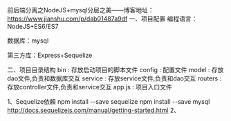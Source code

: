 前后端分离之NodeJS+mysql分层之美——博客地址：https://www.jianshu.com/p/dab01487a9df
一、项目配置
编程语言：NodeJS+ES6/ES7

数据库：mysql

第三方库：Express+Sequelize

二、项目目录结构
 bin : 存放启动项目的脚本文件
 config : 配置文件
 model : 存放dao文件,负责和数据库交互
 service : 存放service文件,负责和dao交互
 routers : 存放controller文件,负责和service交互
 app.js : 项目入口文件
 

1、Sequelize依賴
    npm install --save sequelize
    npm install --save mysql
http://docs.sequelizejs.com/manual/getting-started.html
2、
